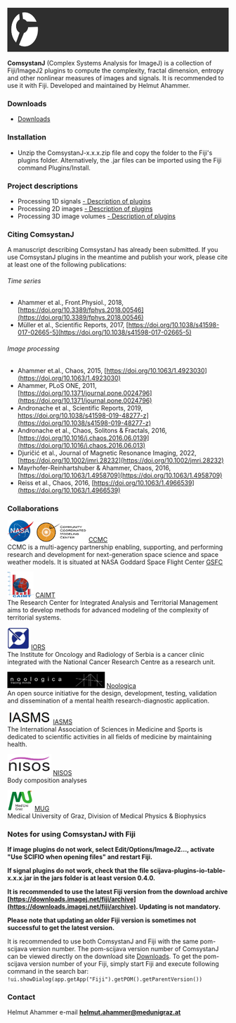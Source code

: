<link rel="shortcut icon" type="image/png" href="favicon.png">

<!-- ![Image](comsystan-logo.png)-->
[<img src="images/comsystan-longlogo-grey46.png" width=640 height=100/>](https://comsystan.github.io/comsystanj)

**ComsystanJ** (Complex Systems Analysis for ImageJ) is a collection of Fiji/ImageJ2 plugins to compute the complexity, fractal dimension, entropy and other nonlinear measures of images and signals. It is recommended to use it with Fiji. Developed and maintained by Helmut Ahammer.

### Downloads
- [Downloads](https://github.com/comsystan/comsystanj/releases)

### Installation
- Unzip the ComsystanJ-x.x.x.zip file and copy the folder to the Fiji's plugins folder. Alternatively, the .jar files can be imported using the Fiji command Plugins/Install. 

### Project descriptions
- Processing 1D signals [- Description of plugins](description/Description1DSignal.md) 
- Processing 2D images [- Description of plugins](description/Description2DImage.md) 
- Processing 3D image volumes [- Description of plugins](description/Description3DVolume.md) 

### Citing ComsystanJ 
A manuscript describing ComsystanJ has already been submitted. If you use ComsystanJ plugins in the meantime and publish your work, please cite at least one of the following publications:

###### Time series
- Ahammer et al., Front.Physiol., 2018, [https://doi.org/10.3389/fphys.2018.00546](https://doi.org/10.3389/fphys.2018.00546)
- Müller et al., Scientific Reports, 2017, [https://doi.org/10.1038/s41598-017-02665-5](https://doi.org/10.1038/s41598-017-02665-5)

###### Image processing
- Ahammer et.al., Chaos, 2015, [https://doi.org/10.1063/1.4923030](https://doi.org/10.1063/1.4923030)
- Ahammer, PLoS ONE, 2011, [https://doi.org/10.1371/journal.pone.0024796](https://doi.org/10.1371/journal.pone.0024796)
- Andronache et al., Scientific Reports, 2019, https://doi.org/10.1038/s41598-019-48277-z](https://doi.org/10.1038/s41598-019-48277-z)
- Andronache et al., Chaos, Solitons & Fractals, 2016, [https://doi.org/10.1016/j.chaos.2016.06.0139](https://doi.org/10.1016/j.chaos.2016.06.013)
- Djuričić et al., Journal of Magnetic Resonance Imaging, 2022, [https://doi.org/10.1002/jmri.28232](https://doi.org/10.1002/jmri.28232)
- Mayrhofer-Reinhartshuber & Ahammer, Chaos, 2016, [https://doi.org/10.1063/1.4958709](https://doi.org/10.1063/1.4958709)
- Reiss et al., Chaos, 2016, [https://doi.org/10.1063/1.4966539](https://doi.org/10.1063/1.4966539)

### Collaborations
[<img src="images/nasa-logo.png" width=60 height=50/>](https://www.nasa.gov/goddard) [<img src="images/nasa-ccmc-logo.png" width=117 height=45/>](https://ccmc.gsfc.nasa.gov/) [CCMC](https://ccmc.gsfc.nasa.gov/)<br/>
CCMC is a multi-agency partnership enabling, supporting, and performing research and development for next-generation space science and space weather models.
It is situated at NASA Goddard Space Flight Center [GSFC](https://www.nasa.gov/goddard)

[<img src="images/caimt-logo.png" width=60 height=58/>](https://caimt.ro) [CAIMT](https://caimt.ro)<br/>
The Research Center for Integrated Analysis and Territorial Management aims to develop methods for advanced modeling of the complexity of territorial systems.

[<img src="images/iors-logo.png" width=50 height=50/>](https://iors.ro) [IORS](https://www.ncrc.ac.rs)<br/>
The Institute for Oncology and Radiology of Serbia is a cancer clinic integrated with the National Cancer Research Centre as a research unit.

[<img src="images/noologica-logo.png" width=222 height=37/>](https://noologica.com) [Noologica](https://noologica.com)<br/>
An open source initiative for the design, development, testing, validation and dissemination of a mental health research-diagnostic application.

[<img src="images/iasms-logo.png" width=100 height=31/>](https://iasms.org) [IASMS](https://iasms.org)<br/>
The International Association of Sciences in Medicine and Sports is dedicated to scientific activities in all fields of medicine by maintaining health.

[<img src="images/nisos-logo.png" width=100 height=48/>](https://nisos.at) [NISOS](https://nisos.at)<br/>
Body composition analyses

[<img src="images/mug-logo.png" width=58 height=47/>](https://medunigraz.at/en) [MUG](https://medunigraz.at/en)<br/>
Medical University of Graz, Division of Medical Physics & Biophysics

### Notes for using ComsystanJ with Fiji

**If image plugins do not work, select Edit/Options/ImageJ2..., activate "Use SCIFIO when opening files" and restart Fiji.**
  
**If signal plugins do not work, check that the file scijava-plugins-io-table-x.x.x.jar in the jars folder is at least version 0.4.0.**

**It is recommended to use the latest Fiji version from the download archive [https://downloads.imagej.net/fiji/archive](https://downloads.imagej.net/fiji/archive). Updating is not mandatory.**

**Please note that updating an older Fiji version is sometimes not successful to get the latest version.**

It is recommended to use both ComsystanJ and Fiji with the same pom-scijava version number.
The pom-scijava version number of ComsystanJ can be viewed directly on the download site [Downloads](https://github.com/comsystan/comsystanj/releases).
To get the pom-scijava version number of your Fiji, simply start Fiji and execute following command in the search bar: `!ui.showDialog(app.getApp("Fiji").getPOM().getParentVersion())`

### Contact
Helmut Ahammer
e-mail **helmut.ahammer@medunigraz.at**
